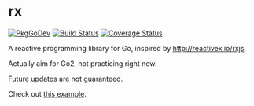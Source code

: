 # rx

[![PkgGoDev](https://pkg.go.dev/badge/github.com/b97tsk/rx)](https://pkg.go.dev/github.com/b97tsk/rx)
[![Build Status](https://github.com/b97tsk/rx/workflows/build/badge.svg)](https://github.com/b97tsk/rx/actions)
[![Coverage Status](https://coveralls.io/repos/github/b97tsk/rx/badge.svg?branch=master)](https://coveralls.io/github/b97tsk/rx)

A reactive programming library for Go, inspired by http://reactivex.io/rxjs.

Actually aim for Go2, not practicing right now.

Future updates are not guaranteed.

Check out [this example](example_test.go).
